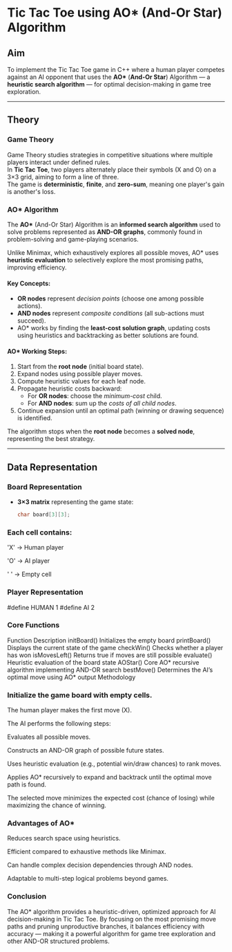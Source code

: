 # Tic Tac Toe using AO* (And-Or Star) Algorithm

## Aim
To implement the Tic Tac Toe game in C++ where a human player competes against an AI opponent that uses the **AO\*** (**And-Or Star**) Algorithm — a **heuristic search algorithm** — for optimal decision-making in game tree exploration.

---

## Theory

### Game Theory
Game Theory studies strategies in competitive situations where multiple players interact under defined rules.  
In **Tic Tac Toe**, two players alternately place their symbols (X and O) on a 3×3 grid, aiming to form a line of three.  
The game is **deterministic**, **finite**, and **zero-sum**, meaning one player's gain is another's loss.

### AO* Algorithm
The **AO\*** (And-Or Star) Algorithm is an **informed search algorithm** used to solve problems represented as **AND-OR graphs**, commonly found in problem-solving and game-playing scenarios.

Unlike Minimax, which exhaustively explores all possible moves, AO\* uses **heuristic evaluation** to selectively explore the most promising paths, improving efficiency.

#### Key Concepts:
- **OR nodes** represent *decision points* (choose one among possible actions).  
- **AND nodes** represent *composite conditions* (all sub-actions must succeed).  
- AO\* works by finding the **least-cost solution graph**, updating costs using heuristics and backtracking as better solutions are found.

#### AO* Working Steps:
1. Start from the **root node** (initial board state).  
2. Expand nodes using possible player moves.  
3. Compute heuristic values for each leaf node.  
4. Propagate heuristic costs backward:
   - For **OR nodes**: choose the *minimum-cost* child.  
   - For **AND nodes**: sum up the *costs of all child nodes*.  
5. Continue expansion until an optimal path (winning or drawing sequence) is identified.

The algorithm stops when the **root node** becomes a **solved node**, representing the best strategy.

---

## Data Representation

### Board Representation
- **3×3 matrix** representing the game state:
  ```cpp
  char board[3][3];

### Each cell contains:

'X' → Human player

'O' → AI player

' ' → Empty cell

### Player Representation
#define HUMAN 1
#define AI 2

### Core Functions
Function	Description
initBoard()	Initializes the empty board
printBoard()	Displays the current state of the game
checkWin()	Checks whether a player has won
isMovesLeft()	Returns true if moves are still possible
evaluate()	Heuristic evaluation of the board state
AOStar()	Core AO* recursive algorithm implementing AND-OR search
bestMove()	Determines the AI’s optimal move using AO* output
Methodology

### Initialize the game board with empty cells.

The human player makes the first move (X).

The AI performs the following steps:

Evaluates all possible moves.

Constructs an AND-OR graph of possible future states.

Uses heuristic evaluation (e.g., potential win/draw chances) to rank moves.

Applies AO* recursively to expand and backtrack until the optimal move path is found.

The selected move minimizes the expected cost (chance of losing) while maximizing the chance of winning.



### Advantages of AO*

Reduces search space using heuristics.

Efficient compared to exhaustive methods like Minimax.

Can handle complex decision dependencies through AND nodes.

Adaptable to multi-step logical problems beyond games.

### Conclusion

The AO* algorithm provides a heuristic-driven, optimized approach for AI decision-making in Tic Tac Toe.
By focusing on the most promising move paths and pruning unproductive branches, it balances efficiency with accuracy — making it a powerful algorithm for game tree exploration and other AND-OR structured problems.




